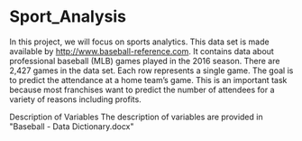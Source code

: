 # Sport_Analysis
In this project, we will focus on sports analytics. This data set is made available by http://www.baseball-reference.com. 
It contains data about professional baseball (MLB) games played in the 2016 season. There are 2,427 games in the data set. Each row represents a single game.
The goal is to predict the attendance at a home team’s game. This is an important task because most franchises want to predict the number of attendees for a variety of
reasons including profits.

Description of Variables
The description of variables are provided in "Baseball - Data Dictionary.docx"
